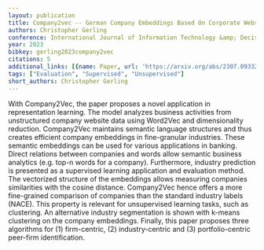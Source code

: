 ```yaml
---
layout: publication
title: Company2vec -- German Company Embeddings Based On Corporate Websites
authors: Christopher Gerling
conference: International Journal of Information Technology &amp; Decision Making
year: 2023
bibkey: gerling2023company2vec
citations: 5
additional_links: [{name: Paper, url: 'https://arxiv.org/abs/2307.09332'}]
tags: ["Evaluation", "Supervised", "Unsupervised"]
short_authors: Christopher Gerling
---
```

With Company2Vec, the paper proposes a novel application in representation
learning. The model analyzes business activities from unstructured company
website data using Word2Vec and dimensionality reduction. Company2Vec maintains
semantic language structures and thus creates efficient company embeddings in
fine-granular industries. These semantic embeddings can be used for various
applications in banking. Direct relations between companies and words allow
semantic business analytics (e.g. top-n words for a company). Furthermore,
industry prediction is presented as a supervised learning application and
evaluation method. The vectorized structure of the embeddings allows measuring
companies similarities with the cosine distance. Company2Vec hence offers a
more fine-grained comparison of companies than the standard industry labels
(NACE). This property is relevant for unsupervised learning tasks, such as
clustering. An alternative industry segmentation is shown with k-means
clustering on the company embeddings. Finally, this paper proposes three
algorithms for (1) firm-centric, (2) industry-centric and (3) portfolio-centric
peer-firm identification.